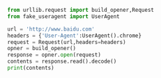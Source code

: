 
<BlogInfo title="10.opener的使用" author="白日梦想猿" pv=0 read_times=0 pre_cost_time=0分15秒 category="爬虫学习" tag_list="['爬虫学习']" create_time="2020.05.31 09:57:33" update_time="2020.05.31 12:30:26" />

```python
from urllib.request import build_opener,Request
from fake_useragent import UserAgent

url = 'http://www.baidu.com'
headers = {'User-Agent':UserAgent().chrome}
request = Request(url,headers=headers)
opner = build_opener()
response = opner.open(request)
contents = response.read().decode()
print(contents)
```
